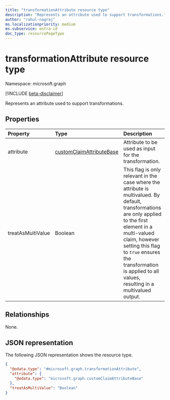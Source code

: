 ```yaml
---
title: "transformationAttribute resource type"
description: "Represents an attribute used to support transformations."
author: "rahul-nagraj"
ms.localizationpriority: medium
ms.subservice: entra-id
doc_type: resourcePageType
---
```


# transformationAttribute resource type

Namespace: microsoft.graph

[!INCLUDE [beta-disclaimer](../../includes/beta-disclaimer.md)]

Represents an attribute used to support transformations.

## Properties
|Property|Type|Description|
|:---|:---|:---|
|attribute|[customClaimAttributeBase](../resources/customclaimattributebase.md)|Attribute to be used as input for the transformation.|
|treatAsMultiValue|Boolean|This flag is only relevant in the case where the attribute is multivalued. By default, transformations are only applied to the first element in a multi-valued claim, however setting this flag to `true` ensures the transformation is applied to all values, resulting in a multivalued output.|

## Relationships
None.

## JSON representation
The following JSON representation shows the resource type.
<!-- {
  "blockType": "resource",
  "@odata.type": "microsoft.graph.transformationAttribute"
}
-->
``` json
{
  "@odata.type": "#microsoft.graph.transformationAttribute",
  "attribute": {
    "@odata.type": "microsoft.graph.customClaimAttributeBase"
  },
  "treatAsMultiValue": "Boolean"
}
```
